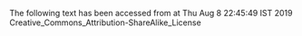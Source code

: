 The following text has been accessed from at Thu Aug 8 22:45:49 IST 2019
Creative_Commons_Attribution-ShareAlike_License
